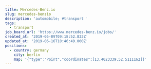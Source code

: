 ```yaml
---
title: Mercedes-Benz.io
slug: mercedes-benzio
description: 'automobile; #transport '
tags:
  - transport
job_board_url: 'https://www.mercedes-benz.io/jobs/'
created_at: '2019-05-09T09:18:52.833Z'
updated_at: '2019-06-16T10:46:49.000Z'
positions:
  - country: germany
    city: berlin
    map: '{"type":"Point","coordinates":[13.4023339,52.5111162]}'
---
```


